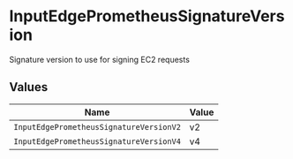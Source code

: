 # InputEdgePrometheusSignatureVersion

Signature version to use for signing EC2 requests


## Values

| Name                                    | Value                                   |
| --------------------------------------- | --------------------------------------- |
| `InputEdgePrometheusSignatureVersionV2` | v2                                      |
| `InputEdgePrometheusSignatureVersionV4` | v4                                      |
